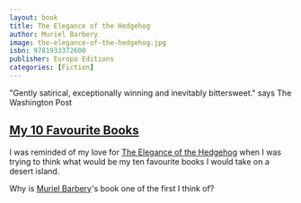 ```yaml
---
layout: book
title: The Elegance of the Hedgehog
author: Muriel Barbery
image: the-elegance-of-the-hedgehog.jpg
isbn: 9781933372600
publisher: Europa Editions
categories: [Fiction]
---
```

"Gently satirical, exceptionally winning and inevitably bittersweet." says The Washington Post

## [My 10 Favourite Books](http://www.nytimes.com/2016/04/29/t-magazine/my-10-favorite-booksalan-cumming.html?_r=0)

I was reminded of my love for [The Elegance of the Hedgehog](https://www.chapters.indigo.ca/en-ca/books/the-elegance-of-the-hedgehog/9781933372600-item.html) when I was trying to think what would be my ten favourite books I would take on a desert island.

Why is [Muriel Barbery](http://www.europaeditions.com/author/48/muriel-barbery)'s book one of the first I think of?
